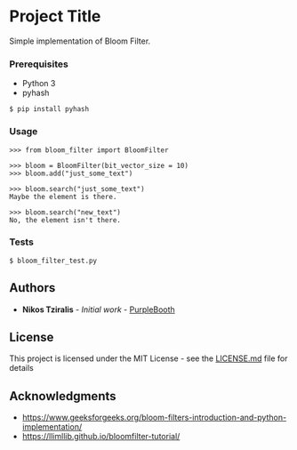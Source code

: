 # Project Title

Simple implementation of Bloom Filter.


### Prerequisites

* Python 3
* pyhash

```
$ pip install pyhash
```

### Usage

```
>>> from bloom_filter import BloomFilter

>>> bloom = BloomFilter(bit_vector_size = 10)
>>> bloom.add("just_some_text")

>>> bloom.search("just_some_text")
Maybe the element is there.

>>> bloom.search("new_text")
No, the element isn't there.
```

### Tests
```
$ bloom_filter_test.py
```

## Authors

* **Nikos Tziralis** - *Initial work* - [PurpleBooth](https://github.com/PurpleBooth)

## License

This project is licensed under the MIT License - see the [LICENSE.md](LICENSE.md) file for details

## Acknowledgments

* https://www.geeksforgeeks.org/bloom-filters-introduction-and-python-implementation/
* https://llimllib.github.io/bloomfilter-tutorial/
